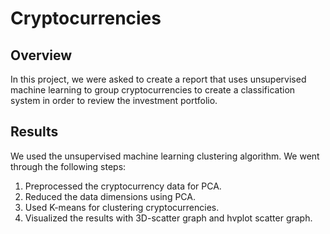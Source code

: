 # Cryptocurrencies

## **Overview**
In this project, we were asked to create a report that uses unsupervised machine learning to group cryptocurrencies to create a classification system in order to review the investment portfolio.

## **Results**
We used the unsupervised machine learning clustering algorithm.  We went through the following steps:

1. Preprocessed the cryptocurrency data for PCA.
2. Reduced the data dimensions using PCA.
3. Used K-means for clustering cryptocurrencies.
4. Visualized the results with 3D-scatter graph and hvplot scatter graph.